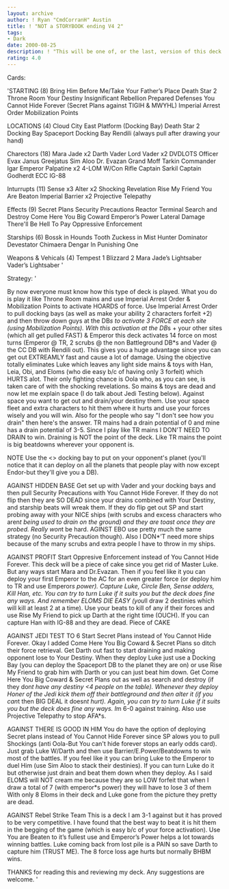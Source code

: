 ```yaml
---
layout: archive
author: ! Ryan "CmdCorranH" Austin
title: ! "NOT a STORYBOOK ending V4 2"
tags:
- Dark
date: 2000-08-25
description: ! "This will be one of, or the last, version of this deck. I have made a few more changes based on advice from many people. Thanks guys :-)"
rating: 4.0
---
```

Cards: 

'STARTING (8)
Bring Him Before Me/Take Your Father’s Place
Death Star 2 Throne Room
Your Destiny
Insignificant Rebellion
Prepared Defenses
You Cannot Hide Forever (Secret Plans against TIGIH & MWYHL)
Imperial Arrest Order
Mobilization Points

LOCATIONS (4)
Cloud City East Platform (Docking Bay)
Death Star 2 Docking Bay
Spaceport Docking Bay
Rendili (always pull after drawing your hand)

Charectors (18)
Mara Jade x2
Darth Vader
Lord Vader x2
DVDLOTS
Officer Evax
Janus Greejatus
Sim Aloo
Dr. Evazan
Grand Moff Tarkin
Commander Igar
Emperor Palpatine x2
4-LOM W/Con Rifle
Captain Sarkil
Captain Godherdt
ECC IG-88

Inturrupts (11)
Sense x3
Alter x2
Shocking Revelation
Rise My Friend
You Are Beaton
Imperial Barrier x2
Projective Telepathy

Effects (9)
Secret Plans
Security Precautions
Reactor Terminal
Search and Destroy
Come Here You Big Coward
Emperor’s Power
Lateral Damage
There'll Be Hell To Pay
Oppressive Enforcement


Starships (6)
Bossk in Hounds Tooth
Zuckess in Mist Hunter
Dominator
Devestator
Chimaera
Dengar In Punishing One

Weapons & Vehicals (4)
Tempest 1
Blizzard 2
Mara Jade’s Lightsaber
Vader’s Lightsaber
'

Strategy: '

By now everyone must know how this type of deck is played. What you do is play it like Throne Room mains and use Imperial Arrest Order & Mobilization Points to activate HOARDS of force. Use Imperial Arrest Order to pull docking bays (as well as make your ability 2 characters forfeit +2) and then throw down guys at the DB*s to activate 3 FORCE at each site (using Mobilization Points). With this activation at the DB*s + your other sites (which all get pulled FAST) & Emperor this deck activates 14 force on most turns (Emperor @ TR, 2 scrubs @ the non Battleground DB*s and Vader @ the CC DB with Rendili out). This gives you a huge advantage since you can get out EXTREAMLY fast and cause a lot of damage. Using the objective totally eliminates Luke which leaves any light side mains & toys with Han, Leia, Obi, and Eloms (who die easy b/c of having only 3 forfeit) which HURTS alot. Their only fighting chance is Oola who, as you can see, is taken care of with the shocking revelations. So mains & toys are dead and now let me explain space (I do talk about Jedi Testing below). Against space you want to get out and drain/your destiny them. Use your space fleet and extra characters to hit them where it hurts and use your forces wisely and you will win. Also for the people who say "I don't see how you drain" then here's the answer. TR mains had a drain potential of 0 and mine has a drain potential of 3-5. Since I play like TR mains I DON'T NEED TO DRAIN to win. Draining is NOT the point of the deck. Like TR mains the point is big beatdowns wherever your opponent is.

NOTE Use the <> docking bay to put on your opponent's planet (you'll notice that it can deploy on all the planets that people play with now except Endor-but they'll give you a DB).

AGAINST HIDDEN BASE Get set up with Vader and your docking bays and then pull Security Precautions with You Cannot Hide Forever. If they do not flip then they are SO DEAD since your drains combined with Your Destiny, and starship beats will wreak them. If they do flip get out SP and start probing away with your NICE ships (with scrubs and excess characters who aren*t being used to drain on the ground) and they are toast once they are probed. Really won*t be hard. AGINST EBO use pretty much the same strategy (no Security Precaution though). Also I DON*&#8217;T need more ships because of the many scrubs and extra people I have to throw in my ships.

AGAINST PROFIT Start Oppresive Enforcement instead of You Cannot Hide Forever. This deck will be a piece of cake since you get rid of Master Luke. But any ways start Mara and Dr.Evazan. Then if you feel like it you can deploy your first Emperor to the AC for an even greater force (or deploy him to TR and use Emperor*s power). Capture Luke, Circle Ben, Sense adders, Kill Han, etc. You can try to turn Luke if it suits you but the deck does fine any ways. And remember ELOMS DIE EASY (you*ll draw 2 destinies which will kill at least 2 at a time). Use your beats to kill of any if their forces and use Rise My Friend to pick up Darth at the right time (OUCH). If you can capture Han with IG-88 and they are dead. Piece of CAKE

AGAINST JEDI TEST TO 6 Start Secret Plans instead of You Cannot Hide Forever. Okay I added Come Here You Big Coward & Secret Plans so ditch their force retrieval. Get Darth out fast to start draining and making opponent lose to Your Destiny. When they deploy Luke just use a Docking Bay (you can deploy the Spaceport DB to the planet they are on) or use Rise My Friend to grab him with Darth or you can just beat him down. Get Come Here You Big Coward & Secret Plans out as well as search and destroy (if they don*t have any destiny <4 people on the table). Whenever they deploy Honer of the Jedi kick them off their battleground and then alter it (if you can*t then BIG DEAL it doesn*t hurt). Again, you can try to turn Luke if it suits you but the deck does fine any ways. I*m 6-0 against training. Also use Projective Telepathy to stop AFA*s.

AGAINST THERE IS GOOD IN HIM You do have the option of deploying Secret plans instead of You Cannot Hide Forever since SP alows you to pull Shockings (anti Oola-But You can't hide forever stops an early odds card). Just grab Luke W/Darth and then use Barrier/E.Power/Beatdowns to win most of the battles. If you feel like it you can bring Luke to the Emperor to duel Him (use Sim Aloo to stack their destinies). If you can turn Luke do it but otherwise just drain and beat them down when they deploy. As I said ELOMS will NOT cream me because they are so LOW forfeit that when I draw a total of 7 (with emperor*s power) they will have to lose 3 of them With only 8 Eloms in their deck and Luke gone from the picture they pretty are dead.

AGAINST Rebel Strike Team This is a deck I am 3-1 against but it has proved to be very competitive. I have found that the best way to beat it is hit them in the begging of the game (which is easy b/c of your force activation). Use You are Beaten to it&#8217;s fullest use and Emperor&#8217;s Power helps a lot towards winning battles. Luke coming back from lost pile is a PAIN so save Darth to capture him (TRUST ME). The 8 force loss age hurts but normally BHBM wins.

THANKS for reading this and reviewing my deck. Any suggestions are welcome.
'